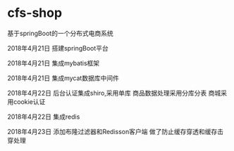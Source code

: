 # cfs-shop
基于springBoot的一个分布式电商系统

2018年4月21日  搭建springBoot平台 

2018年4月21日  集成mybatis框架

2018年4月21日  集成mycat数据库中间件

2018年4月22日  后台认证集成shiro,采用单库  商品数据处理采用分库分表 商城采用cookie认证

2018年4月22日  集成redis

2018年4月23日  添加布隆过滤器和Redisson客户端 做了防止缓存穿透和缓存击穿处理
